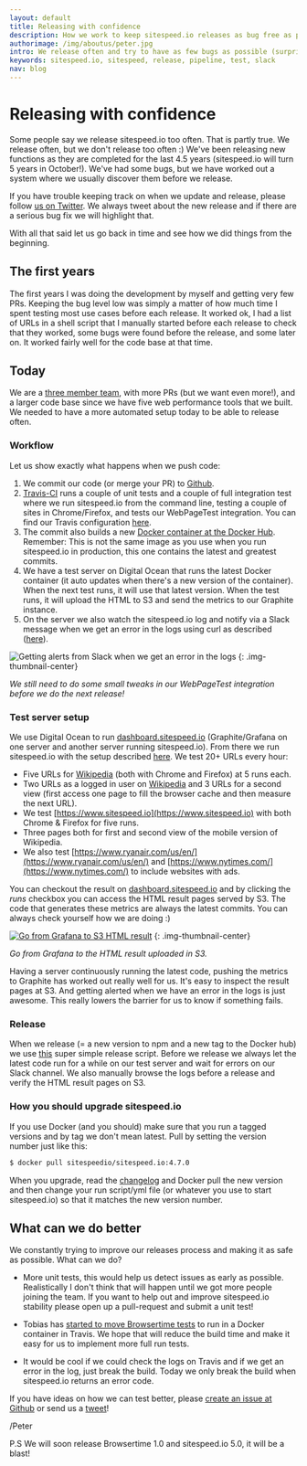 ```yaml
---
layout: default
title: Releasing with confidence
description: How we work to keep sitespeed.io releases as bug free as possible.
authorimage: /img/aboutus/peter.jpg
intro: We release often and try to have as few bugs as possible (surprised!) and we do that by ...
keywords: sitespeed.io, sitespeed, release, pipeline, test, slack
nav: blog
---
```


# Releasing with confidence

Some people say we release sitespeed.io too often. That is partly true. We release often, but we don't release too often :) We've been releasing new functions as they are completed for the last 4.5 years (sitespeed.io will turn 5 years in October!). We've had some bugs, but we have worked out a system where we usually discover them before we release.

If you have trouble keeping track on when we update and release, please follow [us on Twitter](https://twitter.com/sitespeedio). We always tweet about the new release and if there are a serious bug fix we will highlight that.

With all that said let us go back in time and see how we did things from the beginning.

## The first years
The first years I was doing the development by myself and getting very few PRs. Keeping the bug level low was simply a matter of how much time I spent testing most use cases before each release. It worked ok, I had a list of URLs in a shell script that I manually started before each release to check that they worked, some bugs were found before the release, and some later on. It worked fairly well for the code base at that time.

## Today
We are a [three member team]({{site.baseurl}}/aboutus/), with more PRs (but we want even more!), and a larger code base since we have five web performance tools that we built. We needed to have a more automated setup today to be able to release often.

### Workflow
Let us show exactly what happens when we push code:

 1. We commit our code (or merge your PR) to [Github](https://github.com/sitespeedio/sitespeed.io).
 2. [Travis-CI](https://travis-ci.org/sitespeedio/sitespeed.io) runs a couple of unit tests and a couple of full integration test where we run sitespeed.io from the command line, testing a couple of sites in Chrome/Firefox, and tests our WebPageTest integration. You can find our Travis configuration [here](https://github.com/sitespeedio/sitespeed.io/blob/master/.travis.yml).
 3. The commit also builds a new [Docker container at the Docker Hub](https://hub.docker.com/r/sitespeedio/sitespeed.io-autobuild/). Remember: This is not the same image as you use when you run sitespeed.io in production, this one contains the latest and greatest commits.
 4. We have a test server on Digital Ocean that runs the latest Docker container (it auto updates when there's a new version of the container). When the next test runs, it will use that latest version. When the test runs, it will upload the HTML to S3 and send the metrics to our Graphite instance.
 5. On the server we also watch the sitespeed.io log and notify via a Slack message when we get an error in the logs using curl as described ([here](http://blog.getpostman.com/2015/12/23/stream-any-log-file-to-slack-using-curl/)).


 ![Getting alerts from Slack when we get an error in the logs]({{site.baseurl}}/img/slack-alert-error.png)
 {: .img-thumbnail-center}
 <p class="image-info">
  <em class="small center">We still need to do some small tweaks in our WebPageTest integration before we do the next release!</em>
</p>

### Test server setup

 We use Digital Ocean to run [dashboard.sitespeed.io](https://dashboard.sitespeed.io) (Graphite/Grafana on one server and another server running sitespeed.io). From there we run sitespeed.io with the setup described [here](https://www.sitespeed.io/documentation/sitespeed.io/performance-dashboard/#get-the-metrics). We test 20+ URLs every hour:

   * Five URLs for [Wikipedia](https://www.wikipedia.org/) (both with Chrome and Firefox) at 5 runs each.
   * Two URLs as a logged in user on  [Wikipedia](https://www.wikipedia.org/) and 3 URLs for a second view (first access one page to fill the browser cache and then measure the next URL).
   * We test [https://www.sitespeed.io](https://www.sitespeed.io) with both Chrome & Firefox for five runs.
   * Three pages both for first and second view of the mobile version of Wikipedia.
   * We also test [https://www.ryanair.com/us/en/](https://www.ryanair.com/us/en/) and [https://www.nytimes.com/](https://www.nytimes.com/) to include websites with ads.

 You can checkout the result on [dashboard.sitespeed.io](https://dashboard.sitespeed.io) and by clicking the *runs* checkbox you can access the HTML result pages served by S3. The code that generates these metrics are always the latest commits. You can always check yourself how we are doing :)

 [![Go from Grafana to S3 HTML result]({{site.baseurl}}/img/grafana-runs-to-s3.png)](https://dashboard.sitespeed.io/dashboard/db/page-summary?orgId=1)
 {: .img-thumbnail-center}
 <p class="image-info">
  <em class="small center">Go from Grafana to the HTML result uploaded in S3.</em>
 </p>

Having a server continuously running the latest code, pushing the metrics to Graphite has worked out really well for us. It's easy to inspect the result pages at S3. And getting alerted when we have an error in the logs is just awesome. This really lowers the barrier for us to know if something fails.

### Release
When we release (= a new version to npm and a new tag to the Docker hub) we use [this](https://github.com/sitespeedio/sitespeed.io/blob/master/release.sh) super simple release script. Before we release we always let the latest code run for a while on our test server and wait for errors on our Slack channel. We also manually browse the logs before a release and verify the HTML result pages on S3.

### How you should upgrade sitespeed.io
If you use Docker (and you should) make sure that you run a tagged versions and by tag we don't mean latest. Pull by setting the version number just like this:

~~~bash
$ docker pull sitespeedio/sitespeed.io:4.7.0
~~~

When you upgrade, read the [changelog](https://github.com/sitespeedio/sitespeed.io/blob/master/CHANGELOG.md) and Docker pull the new version and then change your run script/yml file (or whatever you use to start sitespeed.io) so that it matches the new version number.


## What can we do better
We constantly trying to improve our releases process and making it as safe as possible. What can we do?

* More unit tests, this would help us detect issues as early as possible. Realistically I don't think that will happen until we got more people joining the team. If you want to help out and improve sitespeed.io stability please open up a pull-request and submit a unit test!

* Tobias has [started to move Browsertime tests](https://github.com/sitespeedio/browsertime/pull/299) to run in a Docker container in Travis. We hope that will reduce the build time and make it easy for us to implement more full run tests.

* It would be cool if we could check the logs on Travis and if we get an error in the log, just break the build. Today we only break the build when sitespeed.io returns an error code.

If you have ideas on how we can test better, please [create an issue at Github](https://github.com/sitespeedio/sitespeed.io/issues/new) or send us a [tweet](https://twitter.com/sitespeedio)!

/Peter

P.S We will soon release Browsertime 1.0 and sitespeed.io 5.0, it will be a blast!
